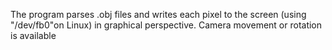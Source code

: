 The program parses .obj files and writes each pixel to the screen (using
"/dev/fb0"on Linux) in graphical perspective. Camera movement or
rotation is available
